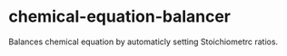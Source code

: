 # chemical-equation-balancer
Balances chemical equation by automaticly setting Stoichiometrc ratios.
